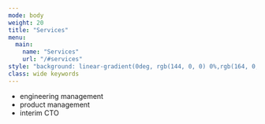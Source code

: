 ```yaml
---
mode: body
weight: 20
title: "Services"
menu:
  main:
    name: "Services"
    url: "/#services"
style: "background: linear-gradient(0deg, rgb(144, 0, 0) 0%,rgb(164, 0, 0) 20%,rgb(164, 0, 0) 80%, rgb(144, 0, 0) 100%);border-top: 1px rgb(124, 0, 0) solid; border-bottom: 1px rgb(124, 0, 0) solid; color: white"
class: wide keywords
---
```

- engineering management
- product management
- interim CTO
